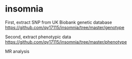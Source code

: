 # insomnia

First, extract SNP from UK Biobank genetic database
https://github.com/qy17115/insomnia/tree/master/genotype

Second, extract phenotypic data
https://github.com/qy17115/insomnia/tree/master/phenotype

MR analysis
